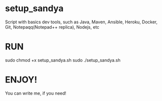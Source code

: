 # setup_sandya
Script with basics dev tools, such as Java, Maven, Ansible, Heroku, Docker, Git, Notepaqq(Notepad++ replica), Nodejs, etc

# RUN
sudo chmod +x setup_sandya.sh
sudo ./setup_sandya.sh

# ENJOY!
You can write me, if you need!
